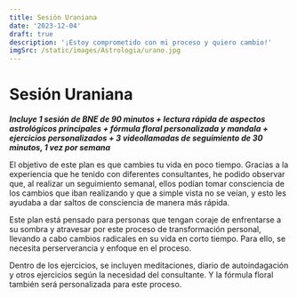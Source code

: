 ```yaml
---
title: Sesión Uraniana
date: '2023-12-04'
draft: true
description: '¡Estoy comprometido con mi proceso y quiero cambio!'
imgSrc: /static/images/Astrologia/urano.jpg
---
```


# Sesión Uraniana

**_Incluye 1 sesión de BNE de 90 minutos + lectura rápida de aspectos astrológicos principales + fórmula floral personalizada y mandala + ejercicios personalizados + 3 videollamadas de seguimiento de 30 minutos, 1 vez por semana_**

El objetivo de este plan es que cambies tu vida en poco tiempo. Gracias a la experiencia que he tenido con diferentes consultantes, he podido observar que, al realizar un seguimiento semanal, ellos podían tomar consciencia de los cambios que iban realizando y que a simple vista no se veían, y esto les ayudaba a dar saltos de consciencia de manera más rápida.

Este plan está pensado para personas que tengan coraje de enfrentarse a su sombra y atravesar por este proceso de transformación personal, llevando a cabo cambios radicales en su vida en corto tiempo. Para ello, se necesita perserverancia y enfoque en el proceso.

Dentro de los ejercicios, se incluyen meditaciones, diario de autoindagación y otros ejercicios según la necesidad del consultante. Y la fórmula floral también será personalizada para este proceso.
